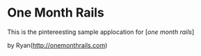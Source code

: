 # One Month Rails

This is the pintereesting sample applocation for [*one month rails*]

by Ryan(http://onemonthrails.com)